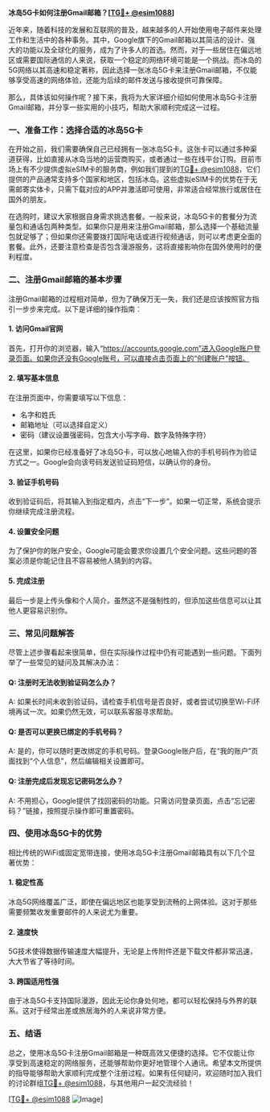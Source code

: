 **冰岛5G卡如何注册Gmail邮箱？[[TG💪+ @esim1088](https://t.me/s/esim1088)]**

近年来，随着科技的发展和互联网的普及，越来越多的人开始使用电子邮件来处理工作和生活中的各种事务。其中，Google旗下的Gmail邮箱以其简洁的设计、强大的功能以及全球化的服务，成为了许多人的首选。然而，对于一些居住在偏远地区或需要国际通信的人来说，获取一个稳定的网络环境可能是一个挑战。而冰岛的5G网络以其高速和稳定著称，因此选择一张冰岛5G卡来注册Gmail邮箱，不仅能够享受高速的网络体验，还能为后续的邮件发送与接收提供可靠保障。

那么，具体该如何操作呢？接下来，我将为大家详细介绍如何使用冰岛5G卡注册Gmail邮箱，并分享一些实用的小技巧，帮助大家顺利完成这一过程。

### **一、准备工作：选择合适的冰岛5G卡**

在开始之前，我们需要确保自己已经拥有一张冰岛5G卡。这张卡可以通过多种渠道获得，比如直接从冰岛当地的运营商购买，或者通过一些在线平台订购。目前市场上有不少提供虚拟eSIM卡的服务商，例如我们提到的[TG💪+ @esim1088](https://t.me/s/esim1088)，它们提供的产品通常支持多个国家和地区，包括冰岛。这些虚拟eSIM卡的优势在于无需邮寄实体卡，只需下载对应的APP并激活即可使用，非常适合经常旅行或居住在国外的朋友。

在选购时，建议大家根据自身需求挑选套餐。一般来说，冰岛5G卡的套餐分为流量包和通话包两种类型。如果你只是用来注册Gmail邮箱，那么选择一个基础流量包就足够了；但如果你还需要拨打国际电话或进行视频通话，则可以考虑更全面的套餐。此外，还要注意检查是否包含漫游服务，这将直接影响你在国外使用时的便利程度。

### **二、注册Gmail邮箱的基本步骤**

注册Gmail邮箱的过程相对简单，但为了确保万无一失，我们还是应该按照官方指引一步步来完成。以下是详细的操作指南：

#### **1. 访问Gmail官网**
首先，打开你的浏览器，输入“https://accounts.google.com”进入Google账户登录页面。如果你还没有Google账号，可以直接点击页面上的“创建账户”按钮。

#### **2. 填写基本信息**
在注册页面中，你需要填写以下信息：
- 名字和姓氏
- 邮箱地址（可以选择自定义）
- 密码（建议设置强密码，包含大小写字母、数字及特殊字符）

在这里，如果你已经准备好了冰岛5G卡，可以放心地输入你的手机号码作为验证方式之一。Google会向该号码发送验证码短信，以确认你的身份。

#### **3. 验证手机号码**
收到验证码后，将其输入到指定框内，点击“下一步”。如果一切正常，系统会提示你继续完成注册流程。

#### **4. 设置安全问题**
为了保护你的账户安全，Google可能会要求你设置几个安全问题。这些问题的答案必须是你能记住且不容易被他人猜到的内容。

#### **5. 完成注册**
最后一步是上传头像和个人简介。虽然这不是强制性的，但添加这些信息可以让其他人更容易识别你。

### **三、常见问题解答**

尽管上述步骤看起来很简单，但在实际操作过程中仍有可能遇到一些问题。下面列举了一些常见的疑问及其解决办法：

#### **Q: 注册时无法收到验证码怎么办？**
A: 如果长时间未收到验证码，请检查手机信号是否良好，或者尝试切换至Wi-Fi环境再试一次。如果仍然无效，可以联系客服寻求帮助。

#### **Q: 是否可以更换已绑定的手机号码？**
A: 是的，你可以随时更改绑定的手机号码。登录Google账户后，在“我的账户”页面找到“个人信息”，然后编辑相关设置即可。

#### **Q: 注册完成后发现忘记密码怎么办？**
A: 不用担心，Google提供了找回密码的功能。只需访问登录页面，点击“忘记密码？”链接，按照提示操作即可重置密码。

### **四、使用冰岛5G卡的优势**

相比传统的WiFi或固定宽带连接，使用冰岛5G卡注册Gmail邮箱具有以下几个显著优势：

#### **1. 稳定性高**
冰岛5G网络覆盖广泛，即使在偏远地区也能享受到流畅的上网体验。这对于那些需要频繁收发重要邮件的人来说尤为重要。

#### **2. 速度快**
5G技术使得数据传输速度大幅提升，无论是上传附件还是下载文件都非常迅速，大大节省了等待时间。

#### **3. 跨国适用性强**
由于冰岛5G卡支持国际漫游，因此无论你身处何地，都可以轻松保持与外界的联系。这对于经常出差或旅居海外的人来说非常方便。

### **五、结语**

总之，使用冰岛5G卡注册Gmail邮箱是一种既高效又便捷的选择。它不仅能让你享受到高速稳定的网络服务，还能够帮助你更好地管理个人通讯。希望本文所提供的指导能够帮助大家顺利完成整个注册过程。如果有任何疑问，欢迎随时加入我们的讨论群组[TG💪+ @esim1088](https://t.me/s/esim1088)，与其他用户一起交流经验！

[[TG💪+ @esim1088](https://t.me/s/esim1088) ![Image](https://i.postimg.cc/4NQfJmqS/Snipaste-2025-05-13-00-14-12.png)]